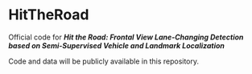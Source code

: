 # HitTheRoad
Official code for ***Hit the Road: Frontal View Lane-Changing Detection based on Semi-Supervised Vehicle and Landmark Localization***

Code and data will be publicly available in this repository.
